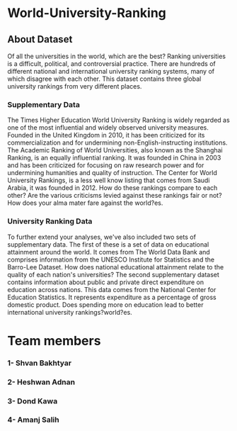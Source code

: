 # World-University-Ranking
## About Dataset
Of all the universities in the world, which are the best?
Ranking universities is a difficult, political, and controversial practice. There are hundreds of different national and international university ranking systems, many of which disagree with each other. This dataset contains three global university rankings from very different places.

### Supplementary Data
The Times Higher Education World University Ranking is widely regarded as one of the most influential and widely observed university measures. Founded in the United Kingdom in 2010, it has been criticized for its commercialization and for undermining non-English-instructing institutions.
The Academic Ranking of World Universities, also known as the Shanghai Ranking, is an equally influential ranking. It was founded in China in 2003 and has been criticized for focusing on raw research power and for undermining humanities and quality of instruction.
The Center for World University Rankings, is a less well know listing that comes from Saudi Arabia, it was founded in 2012.
How do these rankings compare to each other? Are the various criticisms levied against these rankings fair or not? How does your alma mater fare against the world?es.

### University Ranking Data
To further extend your analyses, we've also included two sets of supplementary data.
The first of these is a set of data on educational attainment around the world. It comes from The World Data Bank and comprises information from the UNESCO Institute for Statistics and the Barro-Lee Dataset. How does national educational attainment relate to the quality of each nation's universities?
The second supplementary dataset contains information about public and private direct expenditure on education across nations. This data comes from the National Center for Education Statistics. It represents expenditure as a percentage of gross domestic product. Does spending more on education lead to better international university rankings?world?es.


# Team members
### 1- Shvan Bakhtyar
### 2- Heshwan Adnan
### 3- Dond Kawa
### 4- Amanj Salih
